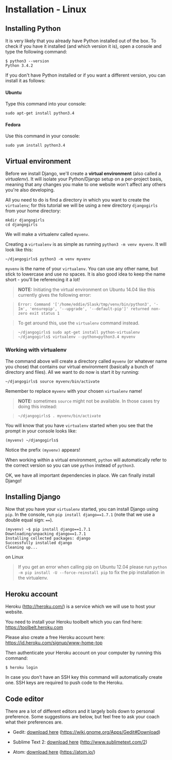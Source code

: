 # Installation - Linux

## Installing Python

It is very likely that you already have Python installed out of the box. To check if you have it installed (and which version it is), open a console and type the following command:

    $ python3 --version
    Python 3.4.2

If you don't have Python installed or if you want a different version, you can install it as follows:

#### Ubuntu

Type this command into your console:

    sudo apt-get install python3.4

#### Fedora

Use this command in your console:

    sudo yum install python3.4

## Virtual environment

Before we install Django, we'll create a **virtual environment** (also called a *virtualenv*). It will isolate your Python/Django setup on a per-project basis, meaning that any changes you make to one website won't affect any others you're also developing.

All you need to do is find a directory in which you want to create the `virtualenv`; for this tutorial we will be using a new directory `djangogirls` from your home directory:

    mkdir djangogirls
    cd djangogirls

We will make a virtualenv called `myvenv`. 

Creating a `virtualenv` is as simple as running `python3 -m venv myvenv`.
It will look like this:

    ~/djangogirls$ python3 -m venv myvenv

`myvenv` is the name of your `virtualenv`. You can use any other name, but stick to lowercase and use no spaces. It is also good idea to keep the name short - you'll be referencing it a lot!

> __NOTE:__ Initiating the virtual environment on Ubuntu 14.04 like this currently gives the following error:

>     Error: Command '['/home/eddie/Slask/tmp/venv/bin/python3', '-Im', 'ensurepip', '--upgrade', '--default-pip']' returned non-zero exit status 1

> To get around this, use the `virtualenv` command instead.

>     ~/djangogirls$ sudo apt-get install python-virtualenv
>     ~/djangogirls$ virtualenv --python=python3.4 myvenv

### Working with virtualenv

The command above will create a directory called `myvenv` (or whatever name you chose) that contains our virtual environment (basically a bunch of directory and files). All we want to do now is start it by running:

    ~/djangogirls$ source myvenv/bin/activate

Remember to replace `myvenv` with your chosen `virtualenv` name!

> __NOTE:__ sometimes `source` might not be available. In those cases try doing this instead:

>     ~/djangogirls$ . myvenv/bin/activate


You will know that you have `virtualenv` started when you see that the prompt in your console looks like:

    (myvenv) ~/djangogirls$

Notice the prefix `(myvenv)` appears!

When working within a virtual environment, `python` will automatically refer to the correct version so you can use `python` instead of `python3`.

OK, we have all important dependencies in place. We can finally install Django!

## Installing Django

Now that you have your `virtualenv` started, you can install Django using `pip`. In the console, run `pip install django==1.7.1` (note that we use a double equal sign: `==`).

    (myvenv) ~$ pip install django==1.7.1
    Downloading/unpacking django==1.7.1
    Installing collected packages: django
    Successfully installed django
    Cleaning up...

on Linux
> If you get an error when calling pip on Ubuntu 12.04 please run `python -m pip install -U --force-reinstall pip` to fix the pip installation in the virtualenv.

## Heroku account

Heroku (http://heroku.com/) is a service which we will use to host your website. 

You need to install your Heroku toolbelt which you can find here: https://toolbelt.heroku.com

Please also create a free Heroku account here: https://id.heroku.com/signup/www-home-top

Then authenticate your Heroku account on your computer by running this command:

    $ heroku login

In case you don't have an SSH key this command will automatically create one. SSH keys are required to push code to the Heroku.

## Code editor

There are a lot of different editors and it largely boils down to personal preference. Some suggestions are below, but feel free to ask your coach what their preferences are.

* Gedit: [download here](https://wiki.gnome.org/Apps/Gedit#Download) (https://wiki.gnome.org/Apps/Gedit#Download)

* Sublime Text 2: [download here](http://www.sublimetext.com/2) (http://www.sublimetext.com/2)

* Atom: [download here](https://atom.io/) (https://atom.io/)